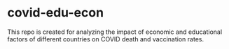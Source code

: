 # covid-edu-econ
This repo is created for analyzing the impact of economic and educational factors of different countries on COVID death and vaccination rates.
